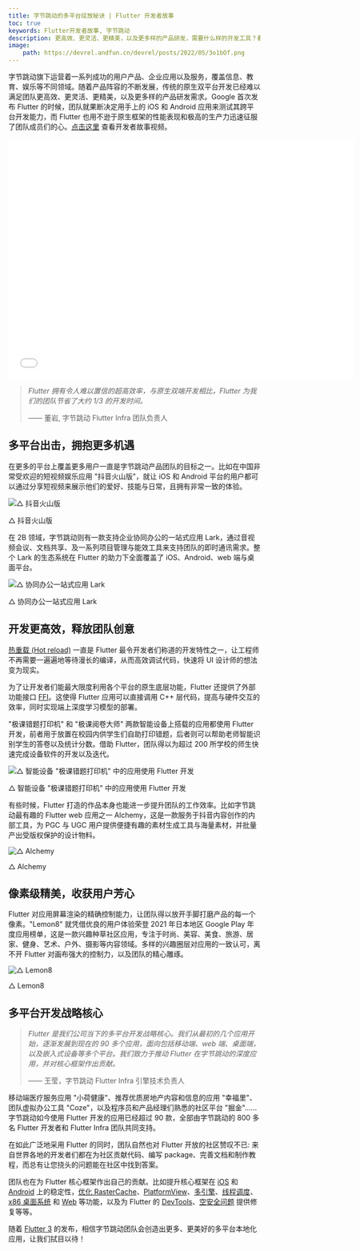 ```yaml
---
title: 字节跳动的多平台绽放秘诀 | Flutter 开发者故事
toc: true
keywords: Flutter开发者故事, 字节跳动
description: 更高效、更灵活、更精美，以及更多样的产品研发，需要什么样的开发工具？看字节跳动分享他们的故事。
image:
    path: https://devrel.andfun.cn/devrel/posts/2022/05/3o1bOf.png
---
```


字节跳动旗下运营着一系列成功的用户产品、企业应用以及服务，覆盖信息、教育、娱乐等不同领域。随着产品阵容的不断发展，传统的原生双平台开发已经难以满足团队更高效、更灵活、更精美，以及更多样的产品研发需求。Google 首次发布 Flutter 的时候，团队就果断决定用手上的 iOS 和 Android 应用来测试其跨平台开发能力，而 Flutter 也用不逊于原生框架的性能表现和极高的生产力迅速征服了团队成员们的心。[点击这里](https://www.bilibili.com/video/BV1xB4y197Tc/) 查看开发者故事视频。

<iframe src="//player.bilibili.com/player.html?aid=596724784&bvid=BV1xB4y197Tc&cid=722160670&page=1" scrolling="no" border="0" frameborder="no" framespacing="0" allowfullscreen="true" width="690" height="480"> </iframe>


> *Flutter 拥有令人难以置信的超高效率，与原生双端开发相比，Flutter 为我们的团队节省了大约 1/3 的开发时间。*
>
>
>
>
>
> —— 董岩, 字节跳动 Flutter Infra 团队负责人

## **多平台出击，拥抱更多机遇**

在更多的平台上覆盖更多用户一直是字节跳动产品团队的目标之一。比如在中国非常受欢迎的短视频娱乐应用 "抖音火山版"，就让 iOS 和 Android 平台的用户都可以通过分享短视频来展示他们的爱好、技能与日常，且拥有非常一致的体验。

![△ 抖音火山版](https://devrel.andfun.cn/devrel/posts/2022/05/3xkCSz.gif)

△ 抖音火山版

在 2B 领域，字节跳动则有一款支持企业协同办公的一站式应用 Lark，通过音视频会议、文档共享、及一系列项目管理与能效工具来支持团队的即时通讯需求。整个 Lark 的生态系统在 Flutter 的助力下全面覆盖了 iOS、Android、web 端与桌面平台。

![△ 协同办公一站式应用 Lark](https://devrel.andfun.cn/devrel/posts/2022/05/slsqWB.gif)

△ 协同办公一站式应用 Lark

## **开发更高效，释放团队创意**

[热重载 (Hot reload)](https://flutter.cn/docs/development/tools/hot-reload) 一直是 Flutter 最令开发者们称道的开发特性之一，让工程师不再需要一遍遍地等待漫长的编译，从而高效调试代码，快速将 UI 设计师的想法变为现实。

为了让开发者们能最大限度利用各个平台的原生底层功能，Flutter 还提供了外部功能接口 [FFI](https://flutter.cn/docs/development/platform-integration/c-interop)。这使得 Flutter 应用可以直接调用 C++ 层代码，提高与硬件交互的效率，同时实现端上深度学习模型的部署。

"极课错题打印机" 和 "极课阅卷大师" 两款智能设备上搭载的应用都使用 Flutter 开发，前者用于放置在校园内供学生们自助打印错题，后者则可以帮助老师智能识别学生的答卷以及统计分数。借助 Flutter，团队得以为超过 200 所学校的师生快速完成设备软件的开发以及迭代。

![△ 智能设备 "极课错题打印机" 中的应用使用 Flutter 开发](https://devrel.andfun.cn/devrel/posts/2022/05/oMNaBD.gif)

△ 智能设备 "极课错题打印机" 中的应用使用 Flutter 开发

有些时候，Flutter 打造的作品本身也能进一步提升团队的工作效率。比如字节跳动最有趣的 Flutter web 应用之一 Alchemy，这是一款服务于抖音内容创作的内部工具，为 PGC 与 UGC 用户提供便捷有趣的素材生成工具与海量素材，并批量产出受版权保护的设计物料。

![△ Alchemy](https://devrel.andfun.cn/devrel/posts/2022/05/7AhByp.gif)

△ Alchemy

## **像素级精美，收获用户芳心**

Flutter 对应用屏幕渲染的精确控制能力，让团队得以放开手脚打磨产品的每一个像素。"Lemon8" 就凭借优良的用户体验荣登 2021 年日本地区 Google Play 年度应用榜单，这是一款兴趣种草社区应用，专注于时尚、美容、美食、旅游、居家、健身、艺术、户外、摄影等内容领域。多样的兴趣圈层对应用的一致认可，离不开 Flutter 对画布强大的控制力，以及团队的精心雕琢。

![△ Lemon8](https://devrel.andfun.cn/devrel/posts/2022/05/wbj080.gif)

△ Lemon8

## **多平台开发战略核心**

> *Flutter 是我们公司当下的多平台开发战略核心。我们从最初的几个应用开始，逐渐发展到现在的 90 多个应用，面向包括移动端、web 端、桌面端，以及嵌入式设备等多个平台。我们致力于推动 Flutter 在字节跳动的深度应用，并对核心框架作出贡献。*
>
>
>
>
>
> —— 王莹，字节跳动 Flutter Infra 引擎技术负责人

移动端医疗服务应用 "小荷健康"、推荐优质房地产内容和信息的应用 "幸福里"、团队虚拟办公工具 "Coze"，以及程序员和产品经理们熟悉的社区平台 "掘金"……字节跳动如今使用 Flutter 开发的应用已经超过 90 款，全部由字节跳动的 800 多名 Flutter 开发者和 Flutter Infra 团队共同支持。

在如此广泛地采用 Flutter 的同时，团队自然也对 Flutter 开放的社区赞叹不已: 来自世界各地的开发者们都在为社区贡献代码、编写 package、完善文档和制作教程，而总有让您挠头的问题能在社区中找到答案。

团队也在为 Flutter 核心框架作出自己的贡献。比如提升核心框架在 [iOS](https://github.com/flutter/engine/pull/17366) 和 [Android](https://github.com/flutter/engine/pull/30924) 上的稳定性，[优化 RasterCache](https://github.com/flutter/engine/pull/31892)、[PlatformView](https://github.com/flutter/engine/pull/27662)、[多引擎](https://github.com/flutter/engine/pull/17366)、[线程调度](https://github.com/flutter/engine/pull/30605)、[x86 桌面系统](https://github.com/flutter/engine/pull/30417) 和 [Web](https://github.com/flutter/website/pull/3296) 等功能，以及为 Flutter 的 [DevTools](https://github.com/flutter/engine/pull/30538)、[空安全问题](https://github.com/flutter/engine/pull/30145) 提供修复等等。

随着 [Flutter 3](https://flutter.cn/posts/introducing-flutter-3) 的发布，相信字节跳动团队会创造出更多、更美好的多平台本地化应用，让我们拭目以待！
